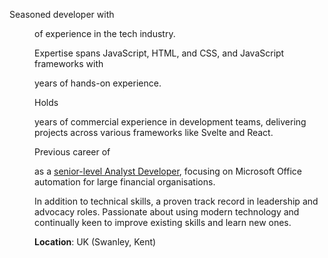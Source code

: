 <script lang="ts">
  import { DD } from '$lib/components'
</script>

<article class='all-prose'>

Seasoned developer with <DD from="2005-11-01" /> of experience in the
tech industry.

Expertise spans JavaScript, HTML, and CSS, and JavaScript frameworks
with <DD from="2016-06-15" /> years of hands-on experience.

Holds <DD from="2018-03-14" /> years of commercial experience in
development teams, delivering projects across various frameworks like
Svelte and React.

Previous career of <DD from="2005-11-01" to="2018-03-08" /> as a
[senior-level Analyst Developer], focusing on Microsoft Office
automation for large financial organisations.

In addition to technical skills, a proven track record in leadership
and advocacy roles. Passionate about using modern technology and
continually keen to improve existing skills and learn new ones.

**Location**: UK (Swanley, Kent)

</article>

<span class="divider before:bg-primary after:bg-primary mb-10 print:mb-0"></span>

<!-- Links -->

[senior-level Analyst Developer]: ./non-webdev-exp
